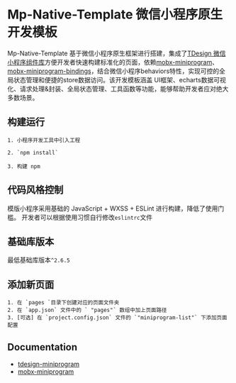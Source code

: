 <!--
 * @Author: 王昶 wgeralt@outlook.com
 * @Date: 2023-02-12 22:08:44
 * @LastEditors: 王昶 wgeralt@outlook.com
 * @LastEditTime: 2023-02-20 16:34:05
 * @FilePath: /mp-native-template/README.md
 * @Description: 
-->
# Mp-Native-Template 微信小程序原生开发模板

Mp-Native-Template 基于微信小程序原生框架进行搭建，集成了[TDesign 微信小程序组件库](https://github.com/Tencent/tdesign-miniprogram)方便开发者快速构建标准化的页面，依赖[mobx-miniprogram](https://github.com/mobxjs/mobx)、[mobx-miniprogram-bindings](https://github.com/mobxjs/mobx)，结合微信小程序behaviors特性，实现可控的全局状态管理和便捷的store数据访问。该开发模板涵盖 UI框架、echarts数据可视化、请求处理&封装、全局状态管理、工具函数等功能，能够帮助开发者应对绝大多数场景。

## 构建运行
    1. 小程序开发工具中引入工程

    2. `npm install`

    3. 构建 npm

## 代码风格控制
模版小程序采用基础的 JavaScript + WXSS + ESLint 进行构建，降低了使用门槛。
开发者可以根据使用习惯自行修改`eslintrc`文件

## 基础库版本
最低基础库版本`^2.6.5`

## 添加新页面
    1. 在 `pages `目录下创建对应的页面文件夹
    2. 在 `app.json` 文件中的 ` "pages"` 数组中加上页面路径
    3. [可选] 在 `project.config.json` 文件的 `"miniprogram-list"` 下添加页面配置

## Documentation

- [tdesign-miniprogram](https://tdesign.tencent.com/miniprogram/overview)
- [mobx-miniprogram](https://github.com/mobxjs/mobx)

